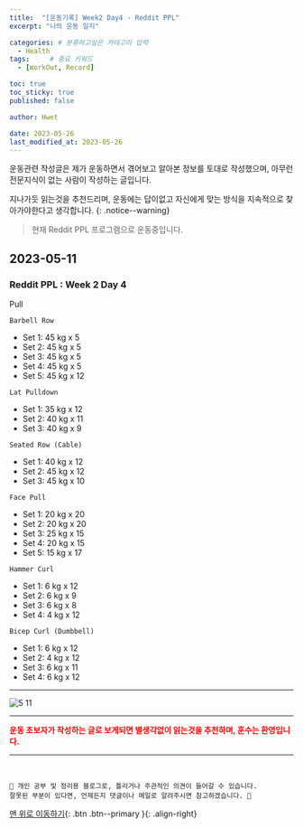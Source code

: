 ```yaml
---
title:  "[운동기록] Week2 Day4 - Reddit PPL"  
excerpt: "나의 운동 일지"

categories: # 분류하고싶은 카테고리 입력
  - Health
tags:     # 중요 키워드
  - [WorkOut, Record]

toc: true
toc_sticky: true
published: false

author: Hwet

date: 2023-05-26
last_modified_at: 2023-05-26
---
```


운동관련 작성글은 제가 운동하면서 겪어보고 알아본 정보를 토대로 작성했으며, 아무런 전문지식이 없는 사람이 작성하는 글입니다.

지나가듯 읽는것을 추천드리며, 운동에는 답이없고 자신에게 맞는 방식을 지속적으로 찾아가야한다고 생각합니다.
{: .notice--warning}

> 현재 Reddit PPL 프로그램으로 운동중입니다.

## 2023-05-11

### Reddit PPL : Week 2 Day 4

Pull

`Barbell Row`

- Set 1: 45 kg x 5
- Set 2: 45 kg x 5
- Set 3: 45 kg x 5
- Set 4: 45 kg x 5
- Set 5: 45 kg x 12

`Lat Pulldown`

- Set 1: 35 kg x 12
- Set 2: 40 kg x 11
- Set 3: 40 kg x 9

`Seated Row (Cable)`

- Set 1: 40 kg x 12
- Set 2: 45 kg x 12
- Set 3: 45 kg x 10

`Face Pull`

- Set 1: 20 kg x 20
- Set 2: 20 kg x 20
- Set 3: 25 kg x 15
- Set 4: 20 kg x 15
- Set 5: 15 kg x 17

`Hammer Curl`

- Set 1: 6 kg x 12
- Set 2: 6 kg x 9
- Set 3: 6 kg x 8
- Set 4: 4 kg x 12

`Bicep Curl (Dumbbell)`

- Set 1: 6 kg x 12
- Set 2: 4 kg x 12
- Set 3: 6 kg x 11
- Set 4: 6 kg x 12




---

![5 11](https://github.com/hwet-j/hwet-j.github.io/assets/81364742/1d2b2b21-74a9-499a-96e5-03501c7f998d)

***

<strong style="color:red">운동 초보자가 작성하는 글로 보게되면 별생각없이 읽는것을 추천하며, 훈수는 환영입니다.</strong>



***
<br>
    
    📢 개인 공부 및 정리용 블로그로, 틀리거나 주관적인 의견이 들어갈 수 있습니다.
    잘못된 부분이 있다면, 언제든지 댓글이나 메일로 알려주시면 참고하겠습니다. 🔔

[맨 위로 이동하기](#){: .btn .btn--primary }{: .align-right}